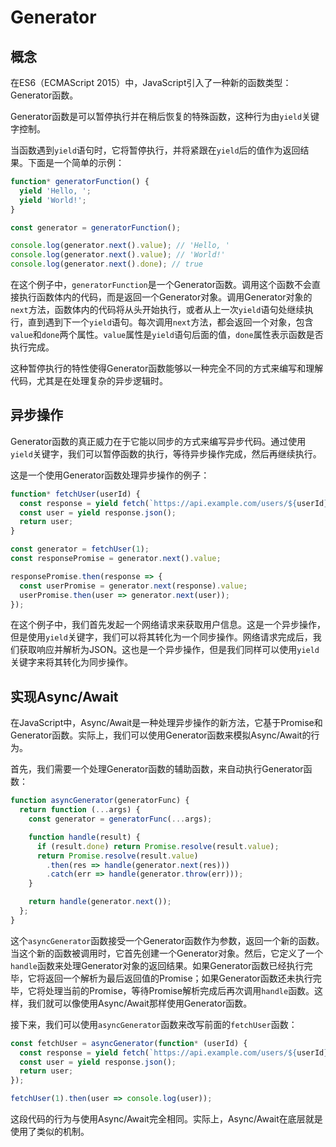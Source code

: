 # Generator

## 概念

在ES6（ECMAScript 2015）中，JavaScript引入了一种新的函数类型：Generator函数。

Generator函数是可以暂停执行并在稍后恢复的特殊函数，这种行为由`yield`关键字控制。

当函数遇到`yield`语句时，它将暂停执行，并将紧跟在`yield`后的值作为返回结果。下面是一个简单的示例：

```javascript
function* generatorFunction() {
  yield 'Hello, ';
  yield 'World!';
}

const generator = generatorFunction();

console.log(generator.next().value); // 'Hello, '
console.log(generator.next().value); // 'World!'
console.log(generator.next().done); // true
```

在这个例子中，`generatorFunction`是一个Generator函数。调用这个函数不会直接执行函数体内的代码，而是返回一个Generator对象。调用Generator对象的`next`方法，函数体内的代码将从头开始执行，或者从上一次`yield`语句处继续执行，直到遇到下一个`yield`语句。每次调用`next`方法，都会返回一个对象，包含`value`和`done`两个属性。`value`属性是`yield`语句后面的值，`done`属性表示函数是否执行完成。

这种暂停执行的特性使得Generator函数能够以一种完全不同的方式来编写和理解代码，尤其是在处理复杂的异步逻辑时。

## 异步操作

Generator函数的真正威力在于它能以同步的方式来编写异步代码。通过使用`yield`关键字，我们可以暂停函数的执行，等待异步操作完成，然后再继续执行。

这是一个使用Generator函数处理异步操作的例子：

```javascript
function* fetchUser(userId) {
  const response = yield fetch(`https://api.example.com/users/${userId}`);
  const user = yield response.json();
  return user;
}

const generator = fetchUser(1);
const responsePromise = generator.next().value;

responsePromise.then(response => {
  const userPromise = generator.next(response).value;
  userPromise.then(user => generator.next(user));
});
```

在这个例子中，我们首先发起一个网络请求来获取用户信息。这是一个异步操作，但是使用`yield`关键字，我们可以将其转化为一个同步操作。网络请求完成后，我们获取响应并解析为JSON。这也是一个异步操作，但是我们同样可以使用`yield`关键字来将其转化为同步操作。

## 实现Async/Await

在JavaScript中，Async/Await是一种处理异步操作的新方法，它基于Promise和Generator函数。实际上，我们可以使用Generator函数来模拟Async/Await的行为。

首先，我们需要一个处理Generator函数的辅助函数，来自动执行Generator函数：

```javascript
function asyncGenerator(generatorFunc) {
  return function (...args) {
    const generator = generatorFunc(...args);

    function handle(result) {
      if (result.done) return Promise.resolve(result.value);
      return Promise.resolve(result.value)
        .then(res => handle(generator.next(res)))
        .catch(err => handle(generator.throw(err)));
    }

    return handle(generator.next());
  };
}
```

这个`asyncGenerator`函数接受一个Generator函数作为参数，返回一个新的函数。当这个新的函数被调用时，它首先创建一个Generator对象。然后，它定义了一个`handle`函数来处理Generator对象的返回结果。如果Generator函数已经执行完毕，它将返回一个解析为最后返回值的Promise；如果Generator函数还未执行完毕，它将处理当前的Promise，等待Promise解析完成后再次调用`handle`函数。这样，我们就可以像使用Async/Await那样使用Generator函数。

接下来，我们可以使用`asyncGenerator`函数来改写前面的`fetchUser`函数：

```javascript
const fetchUser = asyncGenerator(function* (userId) {
  const response = yield fetch(`https://api.example.com/users/${userId}`);
  const user = yield response.json();
  return user;
});

fetchUser(1).then(user => console.log(user));
```

这段代码的行为与使用Async/Await完全相同。实际上，Async/Await在底层就是使用了类似的机制。
